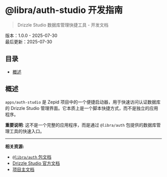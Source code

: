 # @libra/auth-studio 开发指南

> Drizzle Studio 数据库管理快捷工具 - 开发文档

版本：1.0.0 - 2025-07-30  
最后更新：2025-07-30

## 目录

- [概述](#概述)

## 概述

`apps/auth-studio` 是 Zepid 项目中的一个便捷启动器，用于快速访问认证数据库的 Drizzle Studio 管理界面。它本质上是一个脚本快捷方式，而不是独立的应用程序。

**重要说明**: 这不是一个完整的应用程序，而是通过 `@libra/auth` 包提供的数据库管理工具的快速入口。

---

**相关资源:**
- [`@libra/auth` 包文档](../../packages/auth/DEV_ZH.md)
- [Drizzle Studio 官方文档](https://orm.drizzle.team/drizzle-studio/overview)
- [项目主文档](../../CLAUDE.md) 